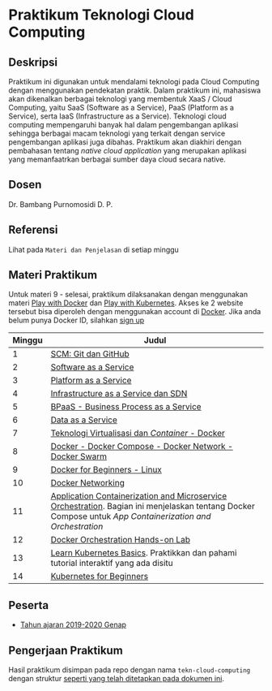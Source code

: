 # Praktikum Teknologi Cloud Computing

## Deskripsi

Praktikum ini digunakan untuk mendalami teknologi pada Cloud Computing dengan menggunakan pendekatan praktik. Dalam praktikum ini, mahasiswa akan dikenalkan berbagai teknologi yang membentuk XaaS / Cloud Computing, yaitu SaaS (Software as a Service), PaaS (Platform as a Service), serta IaaS (Infrastructure as a Service). Teknologi cloud computing mempengaruhi banyak hal dalam pengembangan aplikasi sehingga berbagai macam teknologi yang terkait dengan service pengembangan aplikasi juga dibahas. Praktikum akan diakhiri dengan pembahasan tentang *native cloud application* yang merupakan aplikasi yang memanfaatrkan berbagai sumber daya cloud secara native.

## Dosen

Dr. Bambang Purnomosidi D. P.

## Referensi

Lihat pada `Materi dan Penjelasan` di setiap minggu

## Materi Praktikum

Untuk materi 9 - selesai, praktikum dilaksanakan dengan menggunakan materi [Play with Docker](https://labs.play-with-docker.com/) dan [Play with Kubernetes](https://labs.play-with-k8s.com/). Akses ke 2 website tersebut bisa diperoleh dengan menggunakan account di [Docker](https://docker.com). Jika anda belum punya Docker ID, silahkan [sign up](https://hub.docker.com/signup)

| Minggu | Judul | 
| ------- | ------ |
| 1 | [SCM: Git dan GitHub](tcc/minggu-01.md) | 
| 2 | [Software as a Service](tcc/minggu-02.md) | 
| 3 | [Platform as a Service](tcc/minggu-03.md) | 
| 4 | [Infrastructure as a Service dan SDN](tcc/minggu-04.md) | 
| 5 | [BPaaS - Business Process as a Service](tcc/minggu-05.md) | 
| 6 | [Data as a Service](tcc/minggu-06.md) | 
| 7 | [Teknologi Virtualisasi dan *Container* - Docker](tcc/minggu-07.md) | 
| 8 | [Docker - Docker Compose - Docker Network - Docker Swarm](tcc/minggu-08.md) | 
| 9 | [Docker for Beginners - Linux](https://training.play-with-docker.com/beginner-linux/) | 
| 10 | [Docker Networking](https://training.play-with-docker.com/docker-networking-hol/) | 
| 11 | [Application Containerization and Microservice Orchestration](https://training.play-with-docker.com/microservice-orchestration/). Bagian ini menjelaskan tentang Docker Compose untuk *App Containerization and Orchestration* | 
| 12 | [Docker Orchestration Hands-on Lab](https://training.play-with-docker.com/orchestration-hol/) | 
| 13 | [Learn Kubernetes Basics](https://kubernetes.io/docs/tutorials/kubernetes-basics/). Praktikkan dan pahami tutorial interaktif yang ada disitu | 
| 14 | [Kubernetes for Beginners](https://training.play-with-kubernetes.com/kubernetes-workshop/) | 

## Peserta

* [Tahun ajaran 2019-2020 Genap](tcc-2019-2020-genap/)

## Pengerjaan Praktikum

Hasil praktikum disimpan pada repo dengan nama `tekn-cloud-computing` dengan struktur [seperti yang telah ditetapkan pada dokumen ini](struktur-direktori.md).

